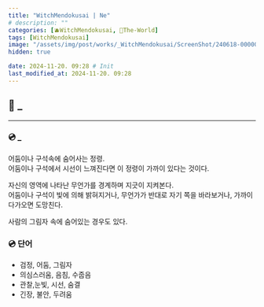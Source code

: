 ```yaml
---
title: "WitchMendokusai | Ne"
# description: ""
categories: [🫐WitchMendokusai, 🥥The-World]
tags: [WitchMendokusai]
image: "/assets/img/post/works/_WitchMendokusai/ScreenShot/240618-000000.png"
hidden: true

date: 2024-11-20. 09:28 # Init
last_modified_at: 2024-11-20. 09:28
---
```


## 📀 _

---

### 💿 _

어둠이나 구석속에 숨어사는 정령.  
어둠이나 구석에서 시선이 느껴진다면 이 정령이 가까이 있다는 것이다.  

자신의 영역에 나타난 무언가를 경계하며 지긋이 지켜본다.  
어둠이나 구석이 빛에 의해 밝혀지거나, 무언가가 반대로 자기 쪽을 바라보거나, 가까이 다가오면 도망친다.  

사람의 그림자 속에 숨어있는 경우도 있다.  

### 💿 단어

- 검정, 어둠, 그림자
- 의심스러움, 음침, 수줍음
- 관찰,눈빛, 시선, 숨결
- 긴장, 불안, 두려움
